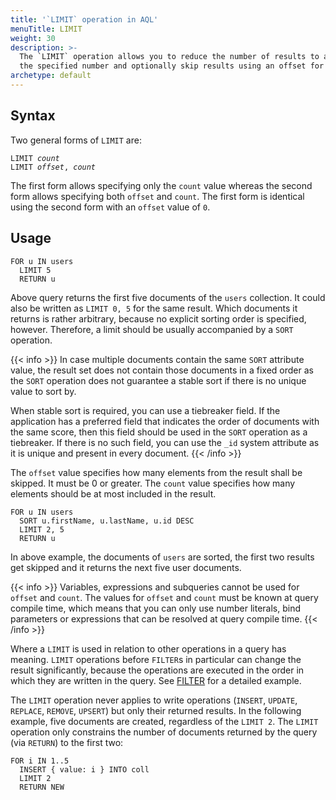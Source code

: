 ```yaml
---
title: '`LIMIT` operation in AQL'
menuTitle: LIMIT
weight: 30
description: >-
  The `LIMIT` operation allows you to reduce the number of results to at most
  the specified number and optionally skip results using an offset for pagination
archetype: default
---
```

## Syntax

Two general forms of `LIMIT` are:

<pre><code>LIMIT <em>count</em>
LIMIT <em>offset</em>, <em>count</em></code></pre>

The first form allows specifying only the `count` value whereas the second form
allows specifying both `offset` and `count`. The first form is identical using
the second form with an `offset` value of `0`.

## Usage

```aql
FOR u IN users
  LIMIT 5
  RETURN u
```

Above query returns the first five documents of the `users` collection.
It could also be written as `LIMIT 0, 5` for the same result.
Which documents it returns is rather arbitrary, because no explicit
sorting order is specified, however. Therefore, a limit should be usually
accompanied by a `SORT` operation.

{{< info >}}
In case multiple documents contain the same `SORT` attribute value, the result
set does not contain those documents in a fixed order as the `SORT` operation
does not guarantee a stable sort if there is no unique value to sort by.

When stable sort is required, you can use a tiebreaker field. If the application
has a preferred field that indicates the order of documents with the same score,
then this field should be used in the `SORT` operation as a tiebreaker. If there
is no such field, you can use the `_id` system attribute as it is unique and
present in every document.
{{< /info >}}

The `offset` value specifies how many elements from the result shall be
skipped. It must be 0 or greater. The `count` value specifies how many
elements should be at most included in the result.

```aql
FOR u IN users
  SORT u.firstName, u.lastName, u.id DESC
  LIMIT 2, 5
  RETURN u
```

In above example, the documents of `users` are sorted, the first two results
get skipped and it returns the next five user documents.

{{< info >}}
Variables, expressions and subqueries cannot be used for `offset` and `count`.
The values for `offset` and `count` must be known at query compile time,
which means that you can only use number literals, bind parameters or
expressions that can be resolved at query compile time.
{{< /info >}}

Where a `LIMIT` is used in relation to other operations in a query has meaning.
`LIMIT` operations before `FILTER`s in particular can change the result
significantly, because the operations are executed in the order in which they
are written in the query. See [FILTER](filter.md#order-of-operations)
for a detailed example.

The `LIMIT` operation never applies to write operations (`INSERT`, `UPDATE`,
`REPLACE`, `REMOVE`, `UPSERT`) but only their returned results. In the following
example, five documents are created, regardless of the `LIMIT 2`. The `LIMIT`
operation only constrains the number of documents returned by the query (via
`RETURN`) to the first two:

```aql
FOR i IN 1..5
  INSERT { value: i } INTO coll
  LIMIT 2
  RETURN NEW
```
